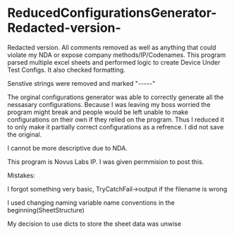 # ReducedConfigurationsGenerator-Redacted-version-
Redacted version. All comments removed as well as anything that could violate my NDA or expose company methods/IP/Codenames. This program parsed multiple excel sheets and performed logic to create Device Under Test Configs. It also checked formatting. 

Senstive strings were removed and marked "*-----*" 

The orginal configurations generator was able to correctly generate all the nessasary configurations. Because I was leaving my boss worried the program might break and people would be left unable to make configurations on their own if they relied on the program. Thus I reduced it to only make it partially correct configurations as a refrence. I did not save the original.

I cannot be more descriptive due to NDA.

This program is Novus Labs IP.
I was given permmision to post this.



Mistakes:

I forgot something very basic, TryCatchFail->output if the filename is wrong

I used changing naming variable name conventions in the beginning(SheetStructure)

My decision to use dicts to store the sheet data was unwise




